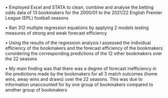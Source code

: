 • Employed Excel and STATA to clean, combine and analyse the betting odds data of 13 bookmakers for the 2000/01 to the 2021/22 English Premier League (EPL) football seasons 

• Ran 312 multiple regression equations by applying 2 models testing measures of strong and weak forecast efficiency

 • Using the results of the regression analysis I assessed the individual efficiency of the bookmakers and the forecast efficiency of the bookmakers considering the corresponding predictions of the 12 other bookmakers over the 22 seasons

• My main finding was that there was a degree of forecast inefficiency in the predictions made by the bookmakers for all 3 match outcomes (home wins, away wins and draws) over the 22 seasons. This was due to information unaccounted for by one group of bookmakers compared to another group of bookmakers
